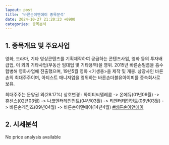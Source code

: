 ```yaml
---
layout: post
title: '바른손이앤에이 종목분석'
date: 2024-10-27 21:20:23 +0900
categories: 종목분석
---
```


## 1. 종목개요 및 주요사업

영화, 드라마, 기타 영상콘텐츠를 기획제작하여 공급하는 콘텐츠사업, 영화 등의 투자배급업, 이 외의 기타사업(부동산 임대업 및 기타용역)을 영위. 2015년 바른손필름을 흡수합병해 영화사업에 진출했으며, 19년5월 영화 <기생충>을 제작 및 개봉. 상장사인 바른손의 최대주주이며, 아티스트 매니저업을 영위하는 바른손더블유아이피를 종속회사로 보유.

최대주주는 문양권 외(28.17%) 상호변경 : 와이티씨텔레콤 -> 온에듀(01년09월) -> 휴센스(02년03월) -> 나코엔터테인먼트(04년03월) -> 티엔터테인먼트(06년03월) -> 바른손게임즈(09년04월) -> 바른손이앤에이(14년4월)
[#바른손이앤에이](#)

## 2. 시세분석

No price analysis available
